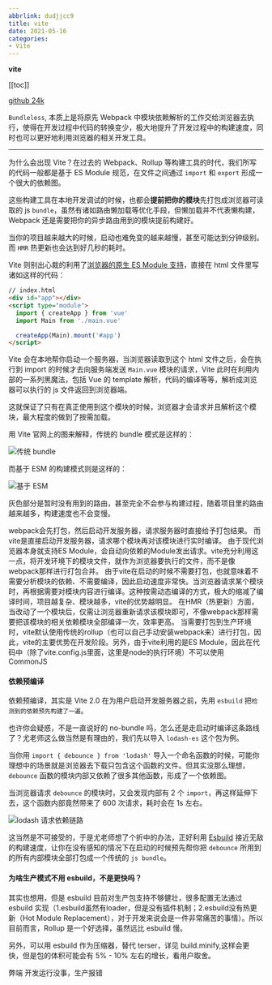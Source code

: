 ```yaml
---
abbrlink: dudjjcc9
title: vite
date: 2021-05-16
categories: 
- Vite
---
```


<strong class='old-blog'>vite</strong>

[[toc]]

[github 24k](https://github.com/vitejs/vite)

`Bundleless`, 本质上是将原先 Webpack 中模块依赖解析的工作交给浏览器去执行，使得在开发过程中代码的转换变少，极大地提升了开发过程中的构建速度，同时也可以更好地利用浏览器的相关开发工具。

---------


为什么会出现 Vite？在过去的 Webpack、Rollup 等构建工具的时代，我们所写的代码一般都是基于 ES Module 规范，在文件之间通过 `import` 和 `export` 形成一个很大的依赖图。

这些构建工具在本地开发调试的时候，也都会**提前把你的模块**先打包成浏览器可读取的 js `bundle`，虽然有诸如路由懒加载等优化手段，但懒加载并不代表懒构建，Webpack 还是需要把你的异步路由用到的模块提前构建好。

当你的项目越来越大的时候，启动也难免变的越来越慢，甚至可能达到分钟级别。而 `HMR` 热更新也会达到好几秒的耗时。

Vite 则别出心裁的利用了[浏览器的原生 ES Module 支持](https://developer.mozilla.org/en-US/docs/Web/JavaScript/Guide/Modules)，直接在 html 文件里写诸如这样的代码：

```html
// index.html
<div id="app"></div>
<script type="module">
  import { createApp } from 'vue'
  import Main from './main.vue'

  createApp(Main).mount('#app')
</script>
```

Vite 会在本地帮你启动一个服务器，当浏览器读取到这个 html 文件之后，会在执行到 import 的时候才去向服务端发送 `Main.vue` 模块的请求，Vite 此时在利用内部的一系列黑魔法，包括 Vue 的 template 解析，代码的编译等等，解析成浏览器可以执行的 js 文件返回到浏览器端。

这就保证了只有在真正使用到这个模块的时候，浏览器才会请求并且解析这个模块，最大程度的做到了按需加载。

用 Vite 官网上的图来解释，传统的 bundle 模式是这样的：

![传统 bundle](https://p3-juejin.byteimg.com/tos-cn-i-k3u1fbpfcp/e1c187722cd9405687c6c0ff40b54b9b~tplv-k3u1fbpfcp-zoom-1.image)

而基于 ESM 的构建模式则是这样的：

![基于 ESM](https://p3-juejin.byteimg.com/tos-cn-i-k3u1fbpfcp/af2907c55cdb4fedadf8e604907ddc57~tplv-k3u1fbpfcp-zoom-1.image)

灰色部分是暂时没有用到的路由，甚至完全不会参与构建过程，随着项目里的路由越来越多，构建速度也不会变慢。

webpack会先打包，然后启动开发服务器，请求服务器时直接给予打包结果。
而vite是直接启动开发服务器，请求哪个模块再对该模块进行实时编译。
由于现代浏览器本身就支持ES Module，会自动向依赖的Module发出请求。vite充分利用这一点，将开发环境下的模块文件，就作为浏览器要执行的文件，而不是像webpack那样进行打包合并。
由于vite在启动的时候不需要打包，也就意味着不需要分析模块的依赖、不需要编译，因此启动速度非常快。当浏览器请求某个模块时，再根据需要对模块内容进行编译。这种按需动态编译的方式，极大的缩减了编译时间，项目越复杂、模块越多，vite的优势越明显。
在HMR（热更新）方面，当改动了一个模块后，仅需让浏览器重新请求该模块即可，不像webpack那样需要把该模块的相关依赖模块全部编译一次，效率更高。
当需要打包到生产环境时，vite默认使用传统的rollup（也可以自己手动安装webpack来）进行打包，因此，vite的主要优势在开发阶段。另外，由于vite利用的是ES Module，因此在代码中（除了vite.config.js里面，这里是node的执行环境）不可以使用 CommonJS





#### 依赖预编译

依赖预编译，其实是 Vite 2.0 在为用户启动开发服务器之前，先用 `esbuild` 把`检测到的依赖预先构建了一遍`。

也许你会疑惑，不是一直说好的 no-bundle 吗，怎么还是走启动时编译这条路线了？尤老师这么做当然是有理由的，我们先以导入 `lodash-es` 这个包为例。

当你用 `import { debounce } from 'lodash'` 导入一个命名函数的时候，可能你理想中的场景就是浏览器去下载只包含这个函数的文件。但其实没那么理想，`debounce` 函数的模块内部又依赖了很多其他函数，形成了一个依赖图。

当浏览器请求 `debounce` 的模块时，又会发现内部有 2 个 `import`，再这样延伸下去，这个函数内部竟然带来了 600 次请求，耗时会在 1s 左右。

![lodash 请求依赖链路](https://p3-juejin.byteimg.com/tos-cn-i-k3u1fbpfcp/d9273fbf819c430ea0a44677c789cf6b~tplv-k3u1fbpfcp-zoom-1.image)

这当然是不可接受的，于是尤老师想了个折中的办法，正好利用 [Esbuild](https://github.com/evanw/esbuild) 接近无敌的构建速度，让你在没有感知的情况下在启动的时候预先帮你把 `debounce` 所用到的所有内部模块全部打包成一个传统的 `js bundle`。



#### 为啥生产模式不用 esbuild，不是更快吗？

其实也想用，但是 esbuild 目前对生产包支持不够健壮，很多配置无法通过 esbuild 实现（1.esbuild虽然有loader，但是没有插件机制；2.esbuild没有热更新（Hot Module Replacement），对于开发来说会是一件非常痛苦的事情）。所以目前而言，Rollup 是一个好选择，虽然远比 esbuild 慢。

另外，可以用 esbuild 作为压缩器，替代 terser，详见 build.minify,这样会更快，但是包的体积可能会有 5% - 10% 左右的增长，看用户取舍。

弊端  开发运行没事，生产报错